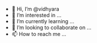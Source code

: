 - 👋 Hi, I’m @vidhyara
- 👀 I’m interested in ...
- 🌱 I’m currently learning ...
- 💞️ I’m looking to collaborate on ...
- 📫 How to reach me ...

<!---
vidhyara/vidhyara is a ✨ special ✨ repository because its `README.md` (this file) appears on your GitHub profile.
You can click the Preview link to take a look at your changes.
--->
